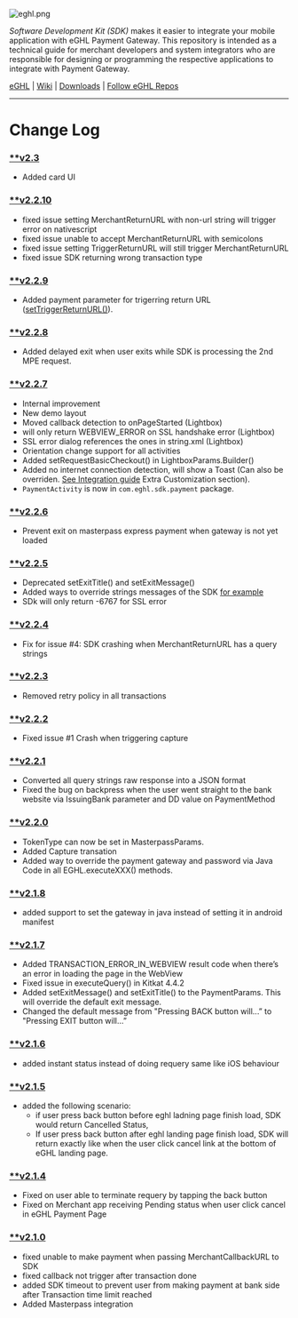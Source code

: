 ![eghl.png](http://e-ghl.com/assets/img/logo.png)

*Software Development Kit (SDK)* makes it easier to integrate your mobile application with eGHL Payment Gateway. This repository is intended as a technical guide for merchant developers and system integrators who are responsible for designing or programming the respective applications to integrate with Payment Gateway.

[eGHL](http://e-ghl.com) | [Wiki](https://bitbucket.org/eghl/android/wiki/Home) | [Downloads](https://bitbucket.org/eghl/android/downloads/?tab=tags) | [Follow eGHL Repos](https://bitbucket.org/eghl/follow)

****

# **Change Log** 
### [**v2.3](https://bitbucket.org/eghl/android/commits/tag/v2.3)
* Added card UI

### [**v2.2.10](https://bitbucket.org/eghl/android/commits/tag/v2.2.10)
* fixed issue setting MerchantReturnURL with non-url string will trigger error on nativescript
* fixed issue unable to accept MerchantReturnURL with semicolons
* fixed issue setting TriggerReturnURL will still trigger MerchantReturnURL
* fixed issue SDK returning wrong transaction type

### [**v2.2.9](https://bitbucket.org/eghl/android/commits/tag/v2.2.9)
* Added payment parameter for trigerring return URL ([setTriggerReturnURL()](https://bitbucket.org/eghl/android/src/151f54665198825ad7343217960e8c85f97a3b9d/Demo/app/src/main/java/com/eghl/demosdk/MainActivity.java?at=master&fileviewer=file-view-default#MainActivity.java-107)).

### [**v2.2.8](https://bitbucket.org/eghl/android/commits/tag/v2.2.8)
* Added delayed exit when user exits while SDK is processing the 2nd MPE request.

### [**v2.2.7](https://bitbucket.org/eghl/android/commits/tag/v2.2.7)
* Internal improvement
* New demo layout
* Moved callback detection to onPageStarted (Lightbox)
* will only return WEBVIEW_ERROR on SSL handshake error (Lightbox)
* SSL error dialog references the ones in string.xml (Lightbox)
* Orientation change support for all activities
* Added setRequestBasicCheckout() in LightboxParams.Builder()
* Added no internet connection detection, will show a Toast (Can also be overriden. [See Integration guide](https://bitbucket.org/eghl/android/wiki/Integration%20Guide%20for%20eGHL%20SDK%20v2.x%20in%20Android) Extra Customization section).
* `PaymentActivity` is now in `com.eghl.sdk.payment` package.

### [**v2.2.6](https://bitbucket.org/eghl/android/commits/tag/v2.2.6)
* Prevent exit on masterpass express payment when gateway is not yet loaded

### [**v2.2.5](https://bitbucket.org/eghl/android/commits/tag/v2.2.5)
* Deprecated setExitTitle() and setExitMessage()
* Added ways to override strings messages of the SDK [for example](https://bitbucket.org/eghl/android/src/4121306cbecc13f85dad7a97fe6f620e22ac41b8/Demo/app/src/main/res/values/strings.xml?at=master&fileviewer=file-view-default#strings.xml-5,6,7,8,9,10,11)
* SDk will only return -6767 for SSL error

### [**v2.2.4](https://bitbucket.org/eghl/android/commits/tag/v2.2.5)


* Fix for issue #4: SDK crashing when MerchantReturnURL has a query strings

### [**v2.2.3](https://bitbucket.org/eghl/android/commits/tag/v2.2.3)
* Removed retry policy in all transactions


### [**v2.2.2](https://bitbucket.org/eghl/android/commits/tag/v2.2.2)
* Fixed issue #1 Crash when triggering capture


### [**v2.2.1](https://bitbucket.org/eghl/android/commits/tag/v2.2.1)
* Converted all query strings raw response into a JSON format
* Fixed the bug on backpress when the user went straight to the bank website via IssuingBank parameter and DD value on PaymentMethod


### [**v2.2.0](https://bitbucket.org/eghl/android/commits/tag/v2.2.0)
* TokenType can now be set in MasterpassParams.
* Added Capture transation
* Added way to override the payment gateway and password via Java Code in all EGHL.executeXXX() methods.

### [**v2.1.8](https://bitbucket.org/eghl/android/commits/tag/v2.1.8)
* added support to set the gateway in java instead of setting it in android manifest

### [**v2.1.7](https://bitbucket.org/eghl/android/commits/tag/v2.1.7)
* Added TRANSACTION_ERROR_IN_WEBVIEW result code when there’s an error in loading the page in the WebView 
* Fixed issue in executeQuery() in Kitkat 4.4.2
* Added setExitMessage() and setExitTitle() to the PaymentParams. This will override the default exit message.
* Changed the default message from "Pressing BACK button will...” to "Pressing EXIT button will…” 

### [**v2.1.6](https://bitbucket.org/eghl/android/commits/tag/v2.1.6)
* added instant status instead of doing requery same like iOS behaviour

### [**v2.1.5](https://bitbucket.org/eghl/android/commits/tag/v2.1.5)
* added the following scenario:
	* if user press back button before eghl ladning page finish load, SDK would return Cancelled Status,
	* If user press back button after eghl landing page finish load, SDK will return exactly like when the user click cancel link at the bottom of eGHL landing page.

### [**v2.1.4](https://bitbucket.org/eghl/android/commits/tag/v2.1.4)
* Fixed on user able to terminate requery by tapping the back button
* Fixed on Merchant app receiving Pending status when user click cancel in eGHL Payment Page

### [**v2.1.0](https://bitbucket.org/eghl/android/commits/tag/v2.1.0)
* fixed unable to make payment when passing MerchantCallbackURL to SDK 
* fixed callback not trigger after transaction done
* added SDK timeout to prevent user from making payment at bank side after Transaction time limit reached 
* Added Masterpass integration